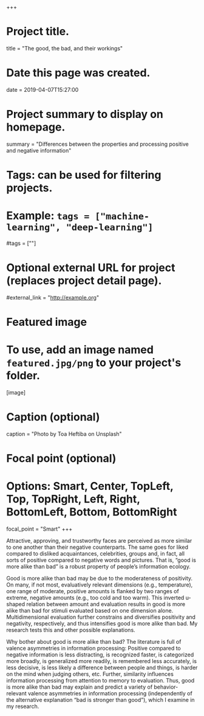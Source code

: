 +++
# Project title.
title = "The good, the bad, and their workings"

# Date this page was created.
date = 2019-04-07T15:27:00

# Project summary to display on homepage.
summary = "Differences between the properties and processing positive and negative information"

# Tags: can be used for filtering projects.
# Example: `tags = ["machine-learning", "deep-learning"]`
#tags = [""]

# Optional external URL for project (replaces project detail page).
#external_link = "http://example.org"

# Featured image
# To use, add an image named `featured.jpg/png` to your project's folder. 
[image]
  # Caption (optional)
  caption = "Photo by Toa Heftiba on Unsplash"

  # Focal point (optional)
  # Options: Smart, Center, TopLeft, Top, TopRight, Left, Right, BottomLeft, Bottom, BottomRight
  focal_point = "Smart"
+++

Attractive, approving, and trustworthy faces are perceived as more similar to one another than their negative counterparts. The same goes for liked compared to disliked acquaintances, celebrities, groups and, in fact, all sorts of positive compared to negative words and pictures. That is, “good is more alike than bad” is a robust property of people’s information ecology. 

Good is more alike than bad may be due to the moderateness of positivity. On many, if not most, evaluatively relevant dimensions (e.g., temperature), one range of moderate, positive amounts is flanked by two ranges of extreme, negative amounts (e.g., too cold and too warm). This inverted u-shaped relation between amount and evaluation results in good is more alike than bad for stimuli evaluated based on one dimension alone. Multidimensional evaluation further constrains and diversifies positivity and negativity, respectively, and thus intensifies good is more alike than bad. My research tests this and other possible explanations. 

Why bother about good is more alike than bad? The literature is full of valence asymmetries in information processing: Positive compared to negative information is less distracting, is recognized faster, is categorized more broadly, is generalized more readily, is remembered less accurately, is less decisive, is less likely a difference between people and things, is harder on the mind when judging others, etc. Further, similarity influences information processing from attention to memory to evaluation. Thus, good is more alike than bad may explain and predict a variety of behavior-relevant valence asymmetries in information processing (independently of the alternative explanation “bad is stronger than good”), which I examine in my research.
